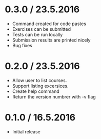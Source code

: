 0.3.0 / 23.5.2016
=================

 * Command created for code pastes
 * Exercises can be submitted
 * Tests can be run locally
 * Submission results are printed nicely
 * Bug fixes

0.2.0 / 23.5.2016
=================

 * Allow user to list courses.
 * Support listing excersices.
 * Create help command
 * Return the version numbrer with -v flag

0.1.0 / 16.5.2016
=================

 * Initial release

